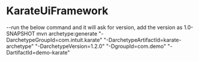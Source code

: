 # KarateUiFramework
--run the below command and it will ask for version, add the version as 1.0-SNAPSHOT
mvn archetype:generate "-DarchetypeGroupId=com.intuit.karate" "-DarchetypeArtifactId=karate-archetype" "-DarchetypeVersion=1.2.0" "-DgroupId=com.demo" "-DartifactId=demo-karate"
